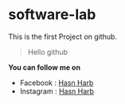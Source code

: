 # software-lab

This is the first Project on github.
> Hello github

**You can follow me on**
- Facebook : [Hasn Harb](http://facebook.com/7asn.7areb)
- Instagram : [Hasn Harb](http://instagram.com/hasn__harb)

